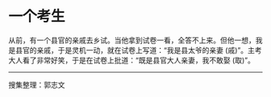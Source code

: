 # 一个考生

从前，有一个县官的亲戚去乡试。当他拿到试卷一看，全答不上来。但他一想，我是县官的亲戚，于是灵机一动，就在试卷上写道：“我是县太爷的亲妻 (戚)”。主考大人看了非常好笑，于是在试卷上批道：“既是县官大人亲妻，我不敢娶 (取)”。

---

搜集整理：郭志文
